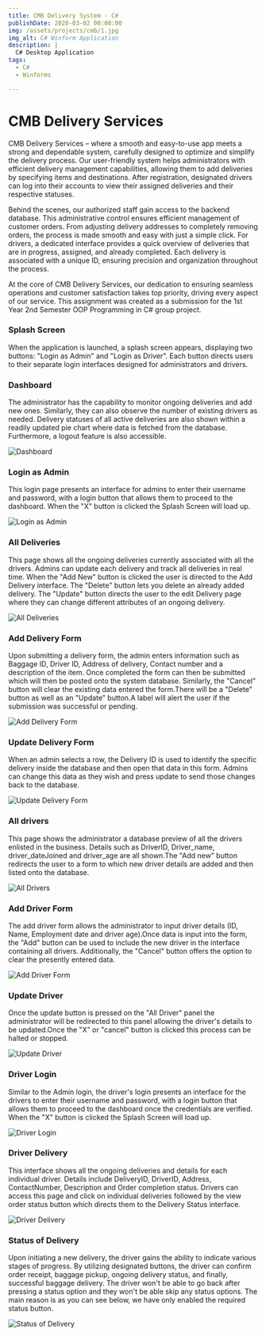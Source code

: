 ```yaml
---
title: CMB Delivery System - C#
publishDate: 2020-03-02 00:00:00
img: /assets/projects/cmb/1.jpg
img_alt: C# Winform Application
description: |
  C# Desktop Application
tags:
  - C#
  - Winforms

---
```


# CMB Delivery Services

CMB Delivery Services – where a smooth and easy-to-use app meets a strong and dependable system, carefully designed to optimize and simplify the delivery process. Our user-friendly system helps administrators with efficient delivery management capabilities, allowing them to add deliveries by specifying items and destinations. After registration, designated drivers can log into their accounts to view their assigned deliveries and their respective statuses.

Behind the scenes, our authorized staff gain access to the backend database. This administrative control ensures efficient management of customer orders. From adjusting delivery addresses to completely removing orders, the process is made smooth and easy with just a simple click. For drivers, a dedicated interface provides a quick overview of deliveries that are in progress, assigned, and already completed. Each delivery is associated with a unique ID, ensuring precision and organization throughout the process.

At the core of CMB Delivery Services, our dedication to ensuring seamless operations and customer satisfaction takes top priority, driving every aspect of our service. This assignment was created as a submission for the 1st Year 2nd Semester OOP Programming in C# group project.

### Splash Screen

When the application is launched, a splash screen appears, displaying two buttons: "Login as Admin" and "Login as Driver". Each button directs users to their separate login interfaces designed for administrators and drivers.

### Dashboard

The administrator has the capability to monitor ongoing deliveries and add new ones. Similarly, they can also observe the number of existing drivers as needed. Delivery statuses of all active deliveries are also shown within a readily updated pie chart where data is fetched from the database. Furthermore, a logout feature is also accessible.

![Dashboard](/assets/projects/cmb/1.jpg)

### Login as Admin

This login page presents an interface for admins to enter their username and password, with a login button that allows them to proceed to the dashboard. When the "X" button is clicked the Splash Screen will load up.

![Login as Admin](/assets/projects/cmb/2.jpg)

### All Deliveries

This page shows all the ongoing deliveries currently associated with all the drivers. Admins can update each delivery and track all deliveries in real time. When the "Add New" button is clicked the user is directed to the Add Delivery interface. The "Delete" button lets you delete an already added delivery. The "Update" button directs the user to the edit Delivery page where they can change different attributes of an ongoing delivery.

![All Deliveries](/assets/projects/cmb/3.jpg)

### Add Delivery Form

Upon submitting a delivery form, the admin enters information such as Baggage ID, Driver ID, Address of delivery, Contact number and a description of the item. Once completed the form can then be submitted which will then be posted onto the system database. Similarly, the "Cancel" button will clear the existing data entered the form.There will be a "Delete" button as well as an "Update" button.A label will alert the user if the submission was successful or pending.

![Add Delivery Form](/assets/projects/cmb/4.jpg)

### Update Delivery Form

When an admin selects a row, the Delivery ID is used to identify the specific delivery inside the database and then open that data in this form. Admins can change this data as they wish and press update to send those changes back to the database.

![Update Delivery Form](/assets/projects/cmb/5.jpg)

### All drivers

This page shows the administrator a database preview of all the drivers enlisted in the business. Details such as DriverID, Driver_name, driver_dateJoined and driver_age are all shown.The "Add new" button redirects the user to a form to which new driver details are added and then listed onto the database.

![All Drivers](/assets/projects/cmb/6.jpg)

### Add Driver Form

The add driver form allows the administrator to input driver details (ID, Name, Employment date and driver age).Once data is input into the form, the "Add" button can be used to include the new driver in the interface containing all drivers. Additionally, the "Cancel" button offers the option to clear the presently entered data.

![Add Driver Form](/assets/projects/cmb/7.jpg)

### Update Driver

Once the update button is pressed on the "All Driver" panel the administrator will be redirected to this panel allowing the driver's details to be updated.Once the "X" or "cancel" button is clicked this process can be halted or stopped.

![Update Driver](/assets/projects/cmb/8.jpg)

### Driver Login

Similar to the Admin login, the driver's login presents an interface for the drivers to enter their username and password, with a login button that allows them to proceed to the dashboard once the credentials are verified. When the "X" button is clicked the Splash Screen will load up.

![Driver Login](/assets/projects/cmb/9.jpg)

### Driver Delivery

This interface shows all the ongoing deliveries and details for each individual driver. Details include DeliveryID, DriverID, Address, ContactNumber, Description and Order completion status. Drivers can access this page and click on individual deliveries followed by the view order status button which directs them to the Delivery Status interface.

![Driver Delivery](/assets/projects/cmb/10.jpg)

### Status of Delivery

Upon initiating a new delivery, the driver gains the ability to indicate various stages of progress. By utilizing designated buttons, the driver can confirm order receipt, baggage pickup, ongoing delivery status, and finally, successful baggage delivery. The driver won't be able to go back after pressing a status option and they won't be able skip any status options. The main reason is as you can see below, we have only enabled the required status button.

![Status of Delivery](/assets/projects/cmb/11.jpg)
